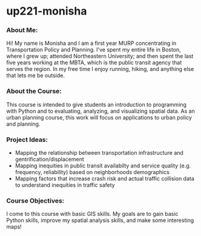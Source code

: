 # up221-monisha
### About Me: 
Hi! My name is Monisha and I am a first year MURP concentrating in Transportation Policy and Planning. I've spent my entire life in Boston, where I grew up; attended Northeastern University; and then spent the last five years working at the MBTA, which is the public transit agency that serves the region. In my free time I enjoy running, hiking, and anything else that lets me be outside.
### About the Course: 
This course is intended to give students an introduction to programming with Python and to evaluating, analyzing, and visualizing spatial data. As an urban planning course, this work will focus on applications to urban policy and planning. 
### Project Ideas:
- Mapping the relationship between transportation infrastructure and gentrification/displacement
- Mapping inequities in public transit availabilty and service quality (e.g. frequency, reliability) based on neighborhoods demographics
- Mapping factors that increase crash risk and actual traffic collision data to understand inequities in traffic safety 
### Course Objectives:
I come to this course with basic GIS skills. My goals are to gain basic Python skills, improve my spatial analysis skills, and make some interesting maps! 
